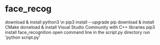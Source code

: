 # face_recog

download & install python3 \n
pip3 install --upgrade pip
download & install CMake
donwload & install Visual Studio Community with C++ libraries
pip3 install face_recognition
open command line in the script.py directory
run 'python script.py'